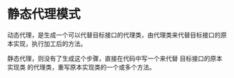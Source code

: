 # 静态代理模式

动态代理，是生成一个可以代替目标接口的代理类，由代理类来代替目标接口的原本实现，执行加工后的方法。

静态代理，则没有了生成这个步骤，直接在代码中写一个来代替 目标接口的原本实现类  的代理类，重写原本实现类的一个或多个方法。